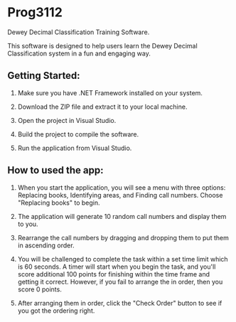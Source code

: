 # Prog3112
Dewey Decimal Classification Training Software.

This software is designed to help users learn the Dewey Decimal Classification system in a fun and engaging way.

## Getting Started:

1. Make sure you have .NET Framework installed on your system.

2. Download the ZIP file and extract it to your local machine.

3. Open the project in Visual Studio.

4. Build the project to compile the software.

5. Run the application from Visual Studio.

 ## How to used the app:

1. When you start the application, you will see a menu with three options: Replacing books, Identifying areas, and Finding call numbers. Choose "Replacing books" to begin.

2. The application will generate 10 random call numbers and display them to you.

3. Rearrange the call numbers by dragging and dropping them to put them in ascending order.

4. You will be challenged to complete the task within a set time limit which is 60 seconds. A timer will start when you begin the task, 
and you'll score additional 100 points for finishing within the time frame and getting it correct. However, if you fail to arrange the in order,
then you score 0 points. 

5. After arranging them in order, click the "Check Order" button to see if you got the ordering right.

